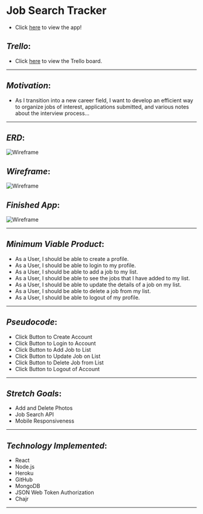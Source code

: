 # __Job Search Tracker__

* Click [here]() to view the app! 

## _Trello_:

* Click [here](https://trello.com/b/o0FYqJuq/job-search-tracker-react) to view the Trello board.
_________________________________

## _Motivation_:

* As I transition into a new career field, I want to develop an efficient way to organize jobs of interest, applications submitted, and various notes about the interview process... 
_________________________________

## _ERD_:

![Wireframe](https://i.imgur.com/MJONbEE.png)

## _Wireframe_:

![Wireframe](https://i.imgur.com/RsxHbGF.png)

## _Finished App_:

![Wireframe]()
_________________________________

## _Minimum Viable Product_:

* As a User, I should be able to create a profile.
* As a User, I should be able to login to my profile.
* As a User, I should be able to add a job to my list.
* As a User, I should be able to see the jobs that I have added to my list.
* As a User, I should be able to update the details of a job on my list.
* As a User, I should be able to delete a job from my list.
* As a User, I should be able to logout of my profile.
_________________________________

## _Pseudocode_: 

* Click Button to Create Account
* Click Button to Login to Account
* Click Button to Add Job to List
* Click Button to Update Job on List
* Click Button to Delete Job from List
* Click Button to Logout of Account
_________________________________

## _Stretch Goals_:

* Add and Delete Photos
* Job Search API
* Mobile Responsiveness
_________________________________

## _Technology Implemented_:

* React
* Node.js
* Heroku
* GitHub
* MongoDB
* JSON Web Token Authorization
* Chajr
_________________________________